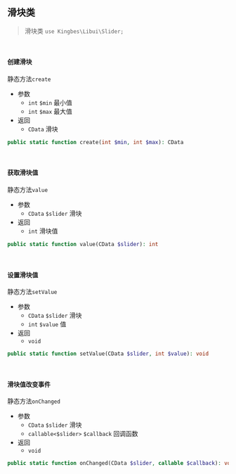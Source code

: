 ## 滑块类

> 滑块类 `use Kingbes\Libui\Slider;`

<br>

#### 创建滑块

静态方法`create`    

- 参数
    - `int` `$min` 最小值
    - `int` `$max` 最大值
- 返回
    - `CData` 滑块

```php
public static function create(int $min, int $max): CData
```

<br>

#### 获取滑块值

静态方法`value`

- 参数
    - `CData` `$slider` 滑块
- 返回
    - `int` 滑块值

```php
public static function value(CData $slider): int
```

<br>

#### 设置滑块值

静态方法`setValue`

- 参数
    - `CData` `$slider` 滑块
    - `int` `$value` 值
- 返回
    - `void`

```php
public static function setValue(CData $slider, int $value): void
```

<br>

#### 滑块值改变事件

静态方法`onChanged`

- 参数
    - `CData` `$slider` 滑块
    - `callable<$slider>` `$callback` 回调函数
- 返回
    - `void`

```php
public static function onChanged(CData $slider, callable $callback): void
```